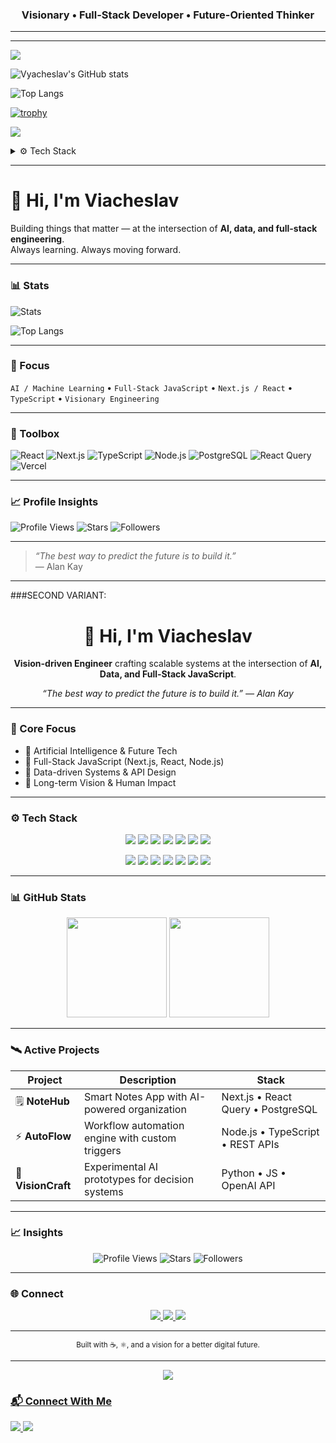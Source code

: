 <!--
🌌 Viacheslav | Visionary Full-Stack Developer
-->

<!-- <h1 align="center">👋 Hi, I'm Viacheslav</h1> -->
<h3 align="center">Visionary • Full-Stack <!-- JavaScript --> Developer • Future-Oriented Thinker</h3>

---

<!-- ### 🧠 About Me  
I’m a **futurologist and visionary in the making**, passionate about building technologies that serve people and shape a better tomorrow.  
With a foundation in **C++** and growing expertise in **JavaScript**, I specialize in **React**, **Next.js**, **Node.js**, **MongoDB**, and **SQL** — crafting full-stack applications that balance functionality, performance, and impact.  

💡 *Code for people. Code for the future.*  -->

---
![](https://komarev.com/ghpvc/?username=ZViacheslavV&color=blueviolet&style=plastic)

![Vyacheslav's GitHub stats](https://github-readme-stats.vercel.app/api?username=ZViacheslavV&show_icons=true&theme=tokyonight)

![Top Langs](https://github-readme-stats.vercel.app/api/top-langs/?username=ZViacheslavV&layout=compact)

[![trophy](https://github-profile-trophy.vercel.app/?username=ZViacheslavV&theme=onedark)](https://github.com/ryo-ma/github-profile-trophy)

![](https://visitor-badge.laobi.icu/badge?page_id=ZViacheslavV)





<details>
  <summary>
⚙️ Tech Stack  
  </summary>

<!-- #### 🖥️ Frontend  
<p align="left">
  <img src="https://skillicons.dev/icons?i=react,next,typescript,html,css,figma" width='100px' height='100px'/> ,tailwind
</p>

#### ⚙️ Backend  
<p align="left">
  <img src="https://skillicons.dev/icons?i=nodejs" /> ,express,mongodb,postgres,sqlite
</p> -->

#### ⚙️ Full-stack
<p align="left">
  <img src="https://skillicons.dev/icons?i=nodejs,react,next,typescript,html,css,figma" width='231px' /> <!-- ,tailwind height='100px'-->
</p>

#### 🧰 Tools & Other  
<p align="left">
  <img src="https://skillicons.dev/icons?i=git,linux,vscode" width='99px' /> <!-- ,docker height='100px'-->
</p>

</details>

---

# 👋 Hi, I'm Viacheslav

Building things that matter — at the intersection of **AI, data, and full-stack engineering**.  
Always learning. Always moving forward.

---

### 📊 Stats

![Stats](https://github-readme-stats.vercel.app/api?username=ZViacheslavV&show_icons=true&include_all_commits=true&count_private=true&hide_border=true&theme=transparent&rank_icon=github)

![Top Langs](https://github-readme-stats.vercel.app/api/top-langs/?username=ZViacheslavV&layout=compact&hide_border=true&theme=transparent)

---

### 🧠 Focus
`AI / Machine Learning` • `Full-Stack JavaScript` • `Next.js / React` • `TypeScript` • `Visionary Engineering`

---

### 🧩 Toolbox

![React](https://img.shields.io/badge/-React-20232A?logo=react&logoColor=61DAFB&style=flat)
![Next.js](https://img.shields.io/badge/-Next.js-000000?logo=next.js&style=flat)
![TypeScript](https://img.shields.io/badge/-TypeScript-3178C6?logo=typescript&logoColor=fff&style=flat)
![Node.js](https://img.shields.io/badge/-Node.js-339933?logo=node.js&logoColor=fff&style=flat)
![PostgreSQL](https://img.shields.io/badge/-PostgreSQL-4169E1?logo=postgresql&logoColor=fff&style=flat)
![React Query](https://img.shields.io/badge/-TanStack%20Query-FF4154?logo=reactquery&logoColor=fff&style=flat)
![Vercel](https://img.shields.io/badge/-Vercel-000000?logo=vercel&style=flat)

---

### 📈 Profile Insights

![Profile Views](https://visitor-badge.laobi.icu/badge?page_id=ZViacheslavV)
![Stars](https://img.shields.io/github/stars/ZViacheslavV?style=flat)
![Followers](https://img.shields.io/github/followers/ZViacheslavV?style=flat)

---

> _“The best way to predict the future is to build it.”_  
> — Alan Kay

---
###SECOND VARIANT:
<!-- 👨‍💻 FAANG-Style GitHub Profile for ZViacheslavV -->

<h1 align="center">👋 Hi, I'm Viacheslav</h1>

<p align="center">
  <b>Vision-driven Engineer</b> crafting scalable systems at the intersection of <b>AI, Data, and Full-Stack JavaScript</b>.
</p>

<p align="center">
  <i>“The best way to predict the future is to build it.” — Alan Kay</i>
</p>

---

### 🧠 Core Focus

- 🤖 Artificial Intelligence & Future Tech  
- 🧩 Full-Stack JavaScript (Next.js, React, Node.js)  
- 🧮 Data-driven Systems & API Design  
- 🧭 Long-term Vision & Human Impact  

---

### ⚙️ Tech Stack

<p align="center">
  <img src="https://img.shields.io/badge/-Next.js-000000?logo=next.js&style=flat" />
  <img src="https://img.shields.io/badge/-React-20232A?logo=react&logoColor=61DAFB&style=flat" />
  <img src="https://img.shields.io/badge/-TypeScript-3178C6?logo=typescript&logoColor=fff&style=flat" />
  <img src="https://img.shields.io/badge/-Node.js-339933?logo=node.js&logoColor=fff&style=flat" />
  <img src="https://img.shields.io/badge/-PostgreSQL-4169E1?logo=postgresql&logoColor=fff&style=flat" />
  <img src="https://img.shields.io/badge/-React%20Query-FF4154?logo=reactquery&logoColor=fff&style=flat" />
  <img src="https://img.shields.io/badge/-Vercel-000000?logo=vercel&style=flat" />
</p>
<p align="center">
  <img src="https://img.shields.io/badge/-Next.js-000000?logo=next.js&style=plastic" />
  <img src="https://img.shields.io/badge/-React-20232A?logo=react&logoColor=61DAFB&style=plastic" />
  <img src="https://img.shields.io/badge/-TypeScript-3178C6?logo=typescript&logoColor=fff&style=plastic" />
  <img src="https://img.shields.io/badge/-Node.js-339933?logo=node.js&logoColor=fff&style=plastic" />
  <img src="https://img.shields.io/badge/-PostgreSQL-4169E1?logo=postgresql&logoColor=fff&style=plastic" />
  <img src="https://img.shields.io/badge/-React%20Query-FF4154?logo=reactquery&logoColor=fff&style=plastic" />
  <img src="https://img.shields.io/badge/-Vercel-000000?logo=vercel&style=plastic" />
</p>

---

### 📊 GitHub Stats

<p align="center">
  <img 
       src="https://github-readme-stats.vercel.app/api?username=ZViacheslavV&show_icons=true&include_all_commits=true&count_private=true&hide_border=true&theme=transparent&rank_icon=github" 
       height="160"
  />
  <img 
       src="https://github-readme-stats.vercel.app/api/top-langs/?username=ZViacheslavV&layout=compact&hide_border=true&theme=transparent"
       height="160"
  />
</p>

---

### 🛰️ Active Projects

| Project | Description | Stack |
|----------|--------------|-------|
| 🗒️ **NoteHub** | Smart Notes App with AI-powered organization | Next.js • React Query • PostgreSQL |
| ⚡ **AutoFlow** | Workflow automation engine with custom triggers | Node.js • TypeScript • REST APIs |
| 🧠 **VisionCraft** | Experimental AI prototypes for decision systems | Python • JS • OpenAI API |

---

### 📈 Insights

<p align="center">
  <img src="https://visitor-badge.laobi.icu/badge?page_id=ZViacheslavV" alt="Profile Views" />
  <img src="https://img.shields.io/github/stars/ZViacheslavV?style=flat" alt="Stars" />
  <img src="https://img.shields.io/github/followers/ZViacheslavV?style=flat" alt="Followers" />
</p>

---

### 🌐 Connect

<p align="center">
  <a href="https://github.com/ZViacheslavV" target="_blank">
    <img src="https://img.shields.io/badge/GitHub-181717?logo=github&logoColor=white&style=flat" />
  </a>
  <a href="https://www.linkedin.com/in/your-link" target="_blank">
    <img src="https://img.shields.io/badge/LinkedIn-0A66C2?logo=linkedin&logoColor=white&style=flat" />
  </a>
  <a href="mailto:your@email.com">
    <img src="https://img.shields.io/badge/Email-333333?logo=gmail&logoColor=white&style=flat" />
  </a>
</p>

---

<p align="center"><sub>Built with ☕, ⚛️, and a vision for a better digital future.</sub></p>


---
<div align="center">
<a href="https://www.codewars.com/users/ZViacheslavV"><img src="https://www.codewars.com/users/ZViacheslavV/badges/small">
</div>
  
<!--
### 🚀 Current Focus  
- Advancing my **backend architecture** and **API design** skills  
- Building **scalable full-stack apps** with modern tools  
- Exploring **AI-driven web applications**  
- Growing toward my **future startup vision**  

---

### 🌟 Core Strengths  
- Analytical & systems thinking  
- Creative problem-solving  
- Leadership & team collaboration  
- High emotional intelligence  
- Fast, efficient learning and adaptability  -->

<!-----

### 📊 GitHub Stats  
<p align="center">
  <img height="180em" src="https://github-readme-stats.vercel.app/api?username=ZViacheslavV&show_icons=true&theme=tokyonight&hide_border=true&count_private=true" />
  <img height="180em" src="https://github-readme-stats.vercel.app/api/top-langs/?username=ZViacheslavV&layout=compact&theme=tokyonight&hide_border=true" />
</p>

--- -->

### 📬 Connect With Me  
<p align="left">
  <a href="https://linkedin.com/in/viacheslav-zykov" target="_blank">
    <img src="https://img.shields.io/badge/LinkedIn-0077B5?style=for-the-badge&logo=linkedin&logoColor=white" />
  </a>
  <a href="mailto:viacheslav.v.zykov@gmail.com">
    <img src="https://img.shields.io/badge/Email-D14836?style=for-the-badge&logo=gmail&logoColor=white" />
  </a>
</p>
